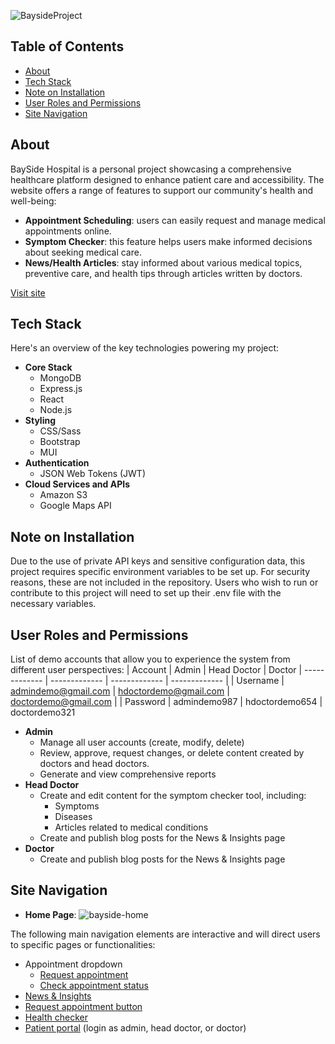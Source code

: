 ![BaysideProject](https://github.com/user-attachments/assets/b372e34c-0e91-437c-a43c-0495b4d2d79d)

## Table of Contents

- [About](#about)
- [Tech Stack](#tech-stack)
- [Note on Installation](#note-on-installation)
- [User Roles and Permissions](#user-roles-and-permissions)
- [Site Navigation](#site-navigation)

## About
BaySide Hospital is a personal project showcasing a comprehensive healthcare platform designed to enhance patient care and accessibility. The website offers a range of features to support our community's health and well-being:

- **Appointment Scheduling**: users can easily request and manage medical appointments online.
- **Symptom Checker**: this feature helps users make informed decisions about seeking medical care.
- **News/Health Articles**: stay informed about various medical topics, preventive care, and health tips through articles written by doctors.

[Visit site](https://bayside-hospital.onrender.com/home)

## Tech Stack
Here's an overview of the key technologies powering my project:

- **Core Stack**
    - MongoDB
    - Express.js
    - React
    - Node.js
- **Styling**
    - CSS/Sass
    - Bootstrap
    - MUI
- **Authentication**
    - JSON Web Tokens (JWT)
- **Cloud Services and APIs**
    - Amazon S3
    - Google Maps API

## Note on Installation
Due to the use of private API keys and sensitive configuration data, this project requires specific environment variables to be set up. For security reasons, these are not included in the repository.
Users who wish to run or contribute to this project will need to set up their .env file with the necessary variables.

## User Roles and Permissions
List of demo accounts that allow you to experience the system from different user perspectives:
| Account  | Admin | Head Doctor | Doctor 
| ------------- | ------------- | ------------- | ------------- |
| Username  | admindemo@gmail.com  | hdoctordemo@gmail.com | doctordemo@gmail.com |
| Password  | admindemo987  | hdoctordemo654 | doctordemo321

- **Admin**
    - Manage all user accounts (create, modify, delete)
    - Review, approve, request changes, or delete content created by doctors and head doctors.
    - Generate and view comprehensive reports
- **Head Doctor**
    - Create and edit content for the symptom checker tool, including:
        - Symptoms
        - Diseases
        - Articles related to medical conditions
    - Create and publish blog posts for the News & Insights page
- **Doctor**
    - Create and publish blog posts for the News & Insights page

## Site Navigation
- **Home Page**:
![bayside-home](https://github.com/user-attachments/assets/04035781-5e1d-41f4-9896-7bf2aa33824b)

The following main navigation elements are interactive and will direct users to specific pages or functionalities:
- Appointment dropdown
    - [Request appointment](https://bayside-hospital.onrender.com/appt-request)
    - [Check appointment status](https://bayside-hospital.onrender.com/appt-detail-guest)
- [News & Insights](https://bayside-hospital.onrender.com/news/page-1)
- [Request appointment button](https://bayside-hospital.onrender.com/appt-request)
- [Health checker](https://bayside-hospital.onrender.com/symptom-checker)
- [Patient portal](https://bayside-hospital.onrender.com/signin-staff) (login as admin, head doctor, or doctor)







